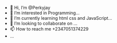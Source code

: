 - 👋 Hi, I’m @Perkyjay 
- 👀 I’m interested in Programming...
- 🌱 I’m currently learning html css and JavaScript...
- 💞️ I’m looking to collaborate on ...
- 📫 How to reach me +2347051374229
-  ...

<!---
Perkyjay/Perkyjay is a ✨ special ✨ repository because its `README.md` (this file) appears on your GitHub profile.
You can click the Preview link to take a look at your changes.
--->
